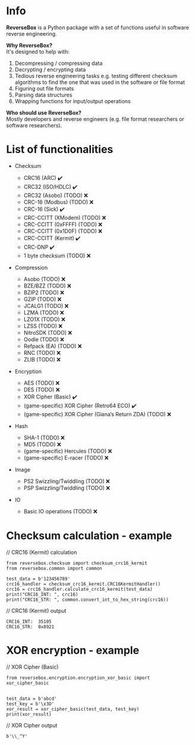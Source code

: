 # Info

**ReverseBox** is a Python package with a set of functions
useful in software reverse engineering.

**Why ReverseBox?** <br>
It's designed to help with:
1. Decompressing / compressing data
2. Decrypting / encrypting data
3. Tedious reverse engineering tasks
e.g. testing different checksum algorithms to find the one that was
used in the software or file format
4. Figuring out file formats
5. Parsing data structures
6. Wrapping functions for input/output operations

**Who should use ReverseBox?** <br>
Mostly developers and reverse engineers (e.g. file format researchers
or software researchers).

# List of functionalities

* Checksum
  - CRC16 (ARC) ✔️
  - CRC32 (ISO/HDLC) ✔️
  - CRC32 (Asobo) (TODO) ❌
  - CRC-16 (Modbus) (TODO) ❌
  - CRC-16 (Sick) ✔️
  - CRC-CCITT (XModem) (TODO) ❌
  - CRC-CCITT (0xFFFF) (TODO) ❌
  - CRC-CCITT (0x1D0F) (TODO) ❌
  - CRC-CCITT (Kermit) ✔️
  - CRC-DNP ✔️
  - 1 byte checksum (TODO) ❌

* Compression
  - Asobo (TODO) ❌
  - BZE/BZZ (TODO) ❌
  - BZIP2 (TODO) ❌
  - GZIP (TODO) ❌
  - JCALG1 (TODO) ❌
  - LZMA (TODO) ❌
  - LZO1X (TODO) ❌
  - LZSS (TODO) ❌
  - NitroSDK (TODO) ❌
  - Oodle (TODO) ❌
  - Refpack (EA) (TODO) ❌
  - RNC (TODO) ❌
  - ZLIB (TODO) ❌

* Encryption
  - AES (TODO) ❌
  - DES (TODO) ❌
  - XOR Cipher (Basic) ✔️
  - (game-specific) XOR Cipher (Retro64 ECO) ✔️
  - (game-specific) XOR Cipher (Giana’s Return ZDA) (TODO) ❌

* Hash
  - SHA-1 (TODO) ❌
  - MD5 (TODO) ❌
  - (game-specific) Hercules (TODO) ❌
  - (game-specific) E-racer (TODO) ❌

* Image
  - PS2 Swizzling/Twiddling (TODO) ❌
  - PSP Swizzling/Twiddling (TODO) ❌

* IO
  - Basic IO operations (TODO) ❌

# Checksum calculation - example

// CRC16 (Kermit) calculation
```
from reversebox.checksum import checksum_crc16_kermit
from reversebox.common import common

test_data = b'123456789'
crc16_handler = checksum_crc16_kermit.CRC16KermitHandler()
crc16 = crc16_handler.calculate_crc16_kermit(test_data)
print("CRC16_INT: ", crc16)
print("CRC16_STR: ", common.convert_int_to_hex_string(crc16))
```
// CRC16 (Kermit) output
```
CRC16_INT:  35105
CRC16_STR:  0x8921
```


# XOR encryption - example

// XOR Cipher (Basic)
```
from reversebox.encryption.encryption_xor_basic import xor_cipher_basic


test_data = b'abcd'
test_key = b'\x3D'
xor_result = xor_cipher_basic(test_data, test_key)
print(xor_result)
```

// XOR Cipher output
```
b'\\_^Y'
```
